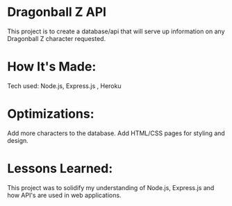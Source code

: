 # Dragonball Z API 

This project is to create a database/api that will serve up information on any Dragonball Z character requested.


# How It's Made:


Tech used: Node.js, Express.js , Heroku

# Optimizations:

Add more characters to the database. Add HTML/CSS pages for styling and design.


# Lessons Learned:

This project was to solidify my understanding of Node.js, Express.js and how API's are used in web applications.
